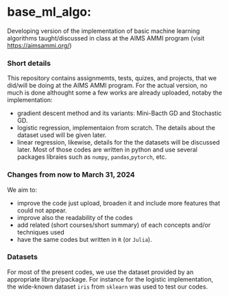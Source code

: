 # base_ml_algo: 

Developing version of the implementation of basic machine learning algorithms taught/discussed in class at the AIMS AMMI program (visit https://aimsammi.org/)


### Short details

This repository contains assignmemts, tests, quizes, and projects, that we did/will be doing at  the AIMS AMMI program. For the actual version, no much is done althought some a few works are already uploaded, notaby the implementation:
* gradient descent method and its variants: Mini-Bacth GD  and Stochastic GD.
* logistic regression, implementaion from scratch. The details about the dataset used will be given later.
* linear regression, likewise, details for the the datasets will be discussed later.
Most of those codes are written in python and use several packages libraies such as `numpy`, `pandas`,`pytorch`, etc.

### Changes from now to March 31, 2024
We aim to:
* improve the code just upload, broaden it and include more features that could not appear.
* improve also the readability of the codes
* add related (short courses/short summary) of each concepts and/or techniques used
* have the same codes but written in `R` (or `Julia`).

### Datasets
For  most of the present codes, we use the dataset provided by an appropriate library/package. For instance for the logistic implementation, the wide-known dataset `iris` from  `sklearn` was used to test our codes.
